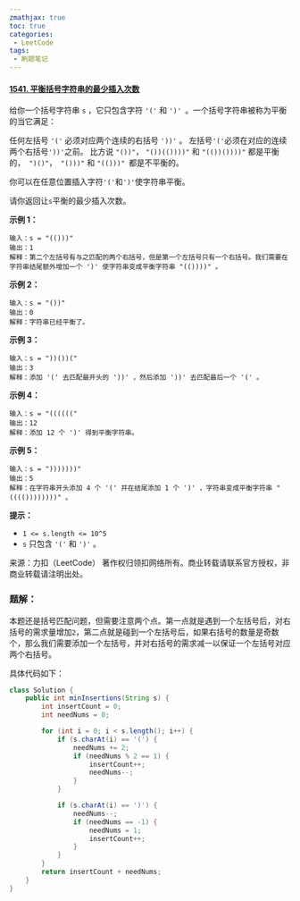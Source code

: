 ```yaml
---
zmathjax: true
toc: true
categories:
 - LeetCode
tags:
 - 刷题笔记
---
```


#### [1541. 平衡括号字符串的最少插入次数](https://leetcode-cn.com/problems/minimum-insertions-to-balance-a-parentheses-string/)

给你一个括号字符串 `s` ，它只包含字符 `'('` 和 `')' `。一个括号字符串被称为平衡的当它满足：

任何左括号 `'('` 必须对应两个连续的右括号 `'))'` 。
左括号` '(' `必须在对应的连续两个右括号` '))' `之前。
比方说 `"())"`， `"())(())))"` 和 `"(())())))"` 都是平衡的，` ")()"`，` "()))"` 和 `"(()))" `都是不平衡的。

你可以在任意位置插入字符` '(' `和` ')' `使字符串平衡。

请你返回让` s `平衡的最少插入次数。

<!--more-->

**示例 1：**

```
输入：s = "(()))"
输出：1
解释：第二个左括号有与之匹配的两个右括号，但是第一个左括号只有一个右括号。我们需要在字符串结尾额外增加一个 ')' 使字符串变成平衡字符串 "(())))" 。
```

**示例 2：**

```
输入：s = "())"
输出：0
解释：字符串已经平衡了。
```

**示例 3：**

```
输入：s = "))())("
输出：3
解释：添加 '(' 去匹配最开头的 '))' ，然后添加 '))' 去匹配最后一个 '(' 。
```

**示例 4：**

```
输入：s = "(((((("
输出：12
解释：添加 12 个 ')' 得到平衡字符串。
```

**示例 5：**

```
输入：s = ")))))))"
输出：5
解释：在字符串开头添加 4 个 '(' 并在结尾添加 1 个 ')' ，字符串变成平衡字符串 "(((())))))))" 。
```

**提示：**

-   `1 <= s.length <= 10^5`
-   `s` 只包含 `'('` 和 `')'` 。

来源：力扣（LeetCode）
著作权归领扣网络所有。商业转载请联系官方授权，非商业转载请注明出处。

### 题解：

本题还是括号匹配问题，但需要注意两个点。第一点就是遇到一个左括号后，对右括号的需求量增加`2`，第二点就是碰到一个左括号后，如果右括号的数量是奇数个，那么我们需要添加一个左括号，并对右括号的需求减一以保证一个左括号对应两个右括号。

具体代码如下：

```java
class Solution {
    public int minInsertions(String s) {
        int insertCount = 0;
        int needNums = 0;

        for (int i = 0; i < s.length(); i++) {
            if (s.charAt(i) == '(') {
                needNums += 2;
                if (needNums % 2 == 1) {
                    insertCount++;
                    needNums--;
                }
            }

            if (s.charAt(i) == ')') {
                needNums--;
                if (needNums == -1) {
                    needNums = 1;
                    insertCount++;
                }
            }
        }
        return insertCount + needNums;
    }
}
```
